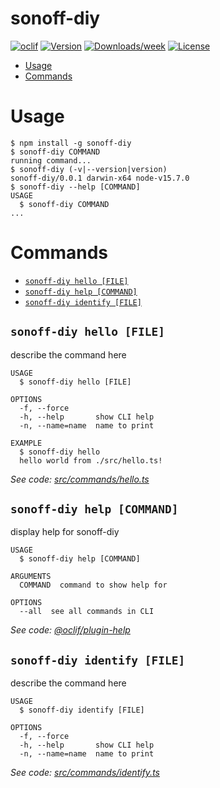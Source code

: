 sonoff-diy
==========



[![oclif](https://img.shields.io/badge/cli-oclif-brightgreen.svg)](https://oclif.io)
[![Version](https://img.shields.io/npm/v/sonoff-diy.svg)](https://npmjs.org/package/sonoff-diy)
[![Downloads/week](https://img.shields.io/npm/dw/sonoff-diy.svg)](https://npmjs.org/package/sonoff-diy)
[![License](https://img.shields.io/npm/l/sonoff-diy.svg)](https://github.com/Kalininator/sonoff-diy/blob/master/package.json)

<!-- toc -->
* [Usage](#usage)
* [Commands](#commands)
<!-- tocstop -->
# Usage
<!-- usage -->
```sh-session
$ npm install -g sonoff-diy
$ sonoff-diy COMMAND
running command...
$ sonoff-diy (-v|--version|version)
sonoff-diy/0.0.1 darwin-x64 node-v15.7.0
$ sonoff-diy --help [COMMAND]
USAGE
  $ sonoff-diy COMMAND
...
```
<!-- usagestop -->
# Commands
<!-- commands -->
* [`sonoff-diy hello [FILE]`](#sonoff-diy-hello-file)
* [`sonoff-diy help [COMMAND]`](#sonoff-diy-help-command)
* [`sonoff-diy identify [FILE]`](#sonoff-diy-identify-file)

## `sonoff-diy hello [FILE]`

describe the command here

```
USAGE
  $ sonoff-diy hello [FILE]

OPTIONS
  -f, --force
  -h, --help       show CLI help
  -n, --name=name  name to print

EXAMPLE
  $ sonoff-diy hello
  hello world from ./src/hello.ts!
```

_See code: [src/commands/hello.ts](https://github.com/Kalininator/sonoff-diy/blob/v0.0.1/src/commands/hello.ts)_

## `sonoff-diy help [COMMAND]`

display help for sonoff-diy

```
USAGE
  $ sonoff-diy help [COMMAND]

ARGUMENTS
  COMMAND  command to show help for

OPTIONS
  --all  see all commands in CLI
```

_See code: [@oclif/plugin-help](https://github.com/oclif/plugin-help/blob/v3.2.2/src/commands/help.ts)_

## `sonoff-diy identify [FILE]`

describe the command here

```
USAGE
  $ sonoff-diy identify [FILE]

OPTIONS
  -f, --force
  -h, --help       show CLI help
  -n, --name=name  name to print
```

_See code: [src/commands/identify.ts](https://github.com/Kalininator/sonoff-diy/blob/v0.0.1/src/commands/identify.ts)_
<!-- commandsstop -->
